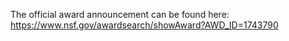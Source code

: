 The official award announcement can be found here: <https://www.nsf.gov/awardsearch/showAward?AWD_ID=1743790>
